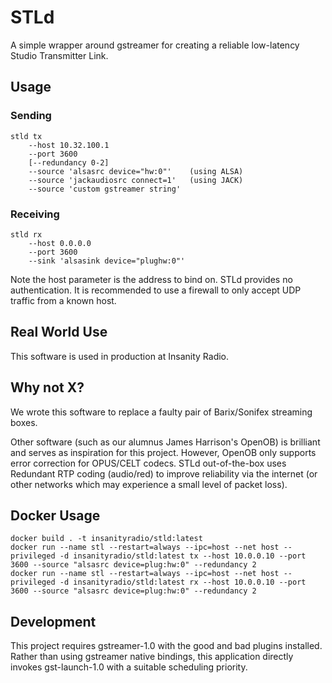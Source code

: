 # STLd

A simple wrapper around gstreamer for creating a reliable low-latency Studio Transmitter Link. 

## Usage

### Sending

	stld tx
		--host 10.32.100.1
		--port 3600
		[--redundancy 0-2]
		--source 'alsasrc device="hw:0"'	(using ALSA)
		--source 'jackaudiosrc connect=1'	(using JACK)
		--source 'custom gstreamer string'

### Receiving

	stld rx
		--host 0.0.0.0
		--port 3600
		--sink 'alsasink device="plughw:0"'


Note the host parameter is the address to bind on. STLd provides no authentication. It is recommended to use a firewall to only accept UDP traffic from a known host. 

## Real World Use

This software is used in production at Insanity Radio. 

## Why not X?

We wrote this software to replace a faulty pair of Barix/Sonifex streaming boxes. 

Other software (such as our alumnus James Harrison's OpenOB) is brilliant and serves as inspiration for this project. However, OpenOB only supports error correction for OPUS/CELT codecs. STLd out-of-the-box uses Redundant RTP coding (audio/red) to improve reliability via the internet (or other networks which may experience a small level of packet loss). 

## Docker Usage

```
docker build . -t insanityradio/stld:latest
docker run --name stl --restart=always --ipc=host --net host --privileged -d insanityradio/stld:latest tx --host 10.0.0.10 --port 3600 --source "alsasrc device=plug:hw:0" --redundancy 2
docker run --name stl --restart=always --ipc=host --net host --privileged -d insanityradio/stld:latest rx --host 10.0.0.10 --port 3600 --source "alsasrc device=plug:hw:0" --redundancy 2
```

## Development

This project requires gstreamer-1.0 with the good and bad plugins installed. Rather than using gstreamer native bindings, this application directly invokes gst-launch-1.0 with a suitable scheduling priority. 

